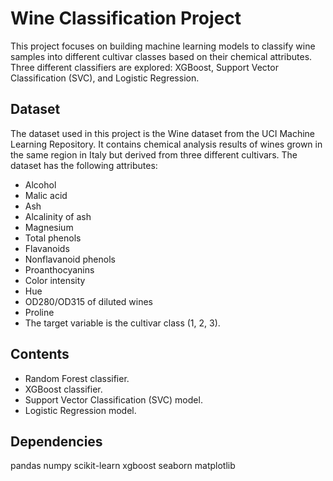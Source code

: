 # Wine Classification Project
This project focuses on building machine learning models to classify wine samples into different cultivar classes based on their chemical attributes. Three different classifiers are explored: XGBoost, Support Vector Classification (SVC), and Logistic Regression.

## Dataset
The dataset used in this project is the Wine dataset from the UCI Machine Learning Repository. It contains chemical analysis results of wines grown in the same region in Italy but derived from three different cultivars. The dataset has the following attributes:

- Alcohol
- Malic acid
- Ash
- Alcalinity of ash
- Magnesium
- Total phenols
- Flavanoids
- Nonflavanoid phenols
- Proanthocyanins
- Color intensity
- Hue
- OD280/OD315 of diluted wines
- Proline
- The target variable is the cultivar class (1, 2, 3).

## Contents
- Random Forest classifier.
- XGBoost classifier.
- Support Vector Classification (SVC) model.
- Logistic Regression model.

## Dependencies
pandas
numpy
scikit-learn
xgboost
seaborn
matplotlib
